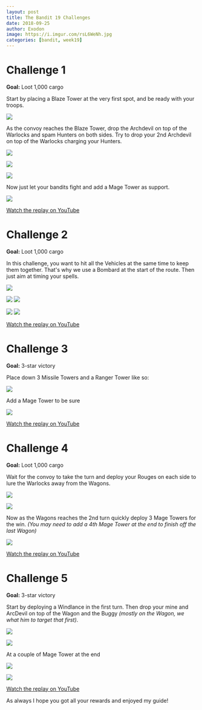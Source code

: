 ```yaml
---
layout: post
title: The Bandit 19 Challenges
date: 2018-09-25
author: Exodon
image: https://i.imgur.com/rsL6WeNh.jpg
categories: [bandit, week19]
---
```


# Challenge 1

**Goal:** Loot 1,000 cargo

Start by placing a Blaze Tower at the very first spot, and be ready with your troops.

![](https://i.imgur.com/x1o2XeDl.png)

As the convoy reaches the Blaze Tower, drop the Archdevil on top of the Warlocks and spam Hunters on both sides. Try to drop your 2nd Archdevil on top of the Warlocks charging your Hunters.

![](https://i.imgur.com/Uip7uXXl.png)

![](https://i.imgur.com/dM5EENwl.png)

![](https://i.imgur.com/NfwzthPl.png)

Now just let your bandits fight and add a Mage Tower as support.

![](https://i.imgur.com/NorBC37l.png)

[Watch the replay on YouTube](https://youtu.be/KJ5p2CPLdYs)

# Challenge 2

**Goal:** Loot 1,000 cargo

In this challenge, you want to hit all the Vehicles at the same time to keep them together. That's why we use a Bombard at the start of the route. Then just aim at timing your spells.

![](https://i.imgur.com/KvHcwUFl.png)

![](https://i.imgur.com/KvHcwUFm.png) ![](https://i.imgur.com/zP6yKcLm.png)

![](https://i.imgur.com/eiJWzdVm.png) ![](https://i.imgur.com/VK0ocUlm.png)

[Watch the replay on YouTube](https://youtu.be/NoEaEU6r1Jc)

# Challenge 3

**Goal:** 3-star victory

Place down 3 Missile Towers and a Ranger Tower like so:

![](https://i.imgur.com/bEynuenl.png)

Add a Mage Tower to be sure

![](https://i.imgur.com/hdM0Ftrl.png)

[Watch the replay on YouTube](https://youtu.be/6CzZnYx5Lws)

# Challenge 4

**Goal:** Loot 1,000 cargo

Wait for the convoy to take the turn and deploy your Rouges on each side to lure the Warlocks away from the Wagons.

![](https://i.imgur.com/XBv7nTHl.png)

![](https://i.imgur.com/Clsyau1l.png)

Now as the Wagons reaches the 2nd turn quickly deploy 3 Mage Towers for the win. *(You may need to add a 4th Mage Tower at the end to finish off the last Wagon)*

![](https://i.imgur.com/gs72qBxl.png)

[Watch the replay on YouTube](https://youtu.be/F0RVThhXR7A)

# Challenge 5

**Goal:** 3-star victory

Start by deploying a Windlance in the first turn. Then drop your mine and ArcDevil on top of the Wagon and the Buggy *(mostly on the Wagon, we what him to target that first)*.

![](https://i.imgur.com/mnACL81l.png)

![](https://i.imgur.com/Pm0w0Oll.png)

At a couple of Mage Tower at the end

![](https://i.imgur.com/EGd6zS4l.png)

![](https://i.imgur.com/z2j0mqnl.png)

[Watch the replay on YouTube](https://youtu.be/abVEjT6kxc4)

As always I hope you got all your rewards and enjoyed my guide!
